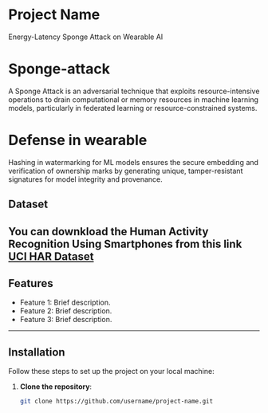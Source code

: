 # Project Name
Energy-Latency Sponge Attack on Wearable AI


# Sponge-attack
A Sponge Attack is an adversarial technique that exploits resource-intensive operations to drain computational or memory resources in machine learning models, particularly in federated learning or resource-constrained systems.

# Defense in wearable
Hashing in watermarking for ML models ensures the secure embedding and verification of ownership marks by generating unique, tamper-resistant signatures for model integrity and provenance.


## Dataset

You can downkload the Human Activity Recognition Using Smartphones from this link [UCI HAR Dataset](https://archive.ics.uci.edu/dataset/240/human+activity+recognition+using+smartphones)
---

## Features

- Feature 1: Brief description.
- Feature 2: Brief description.
- Feature 3: Brief description.

---

## Installation

Follow these steps to set up the project on your local machine:

1. **Clone the repository**:
   ```bash
   git clone https://github.com/username/project-name.git
